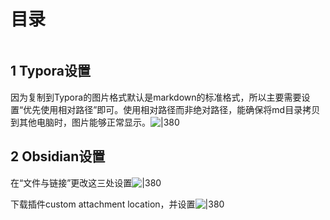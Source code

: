 
<h1>目录</h1>

```table-of-contents
```
## 1 Typora设置

因为复制到Typora的图片格式默认是markdown的标准格式，所以主要需要设置“优先使用相对路径”即可。使用相对路径而非绝对路径，能确保将md目录拷贝到其他电脑时，图片能够正常显示。![|380](https://my-obsidian-image.oss-cn-guangzhou.aliyuncs.com/2024/04/e1985fd6526c91c492fff9a228338e91.png)

## 2 Obsidian设置

在“文件与链接”更改这三处设置![|380](https://my-obsidian-image.oss-cn-guangzhou.aliyuncs.com/2024/04/a15733b782018817a8b240483174c2f9.png)


下载插件custom attachment location，并设置![|380](https://my-obsidian-image.oss-cn-guangzhou.aliyuncs.com/2024/04/ff86c378165363e27250830298edafed.png)



